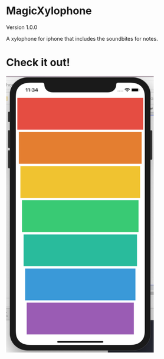 # MagicXylophone

Version 1.0.0

A xylophone for iphone that includes the soundbites for notes. 

# Check it out!
<img src="images/screenShot.png" width="400" height="750" >


